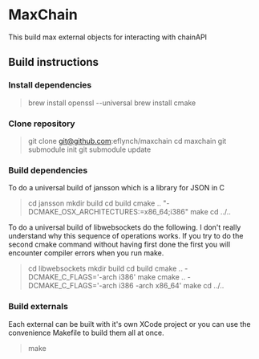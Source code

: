 # MaxChain #
This build max external objects for interacting with chainAPI

## Build instructions ##

### Install dependencies ###
> brew install openssl --universal
> brew install cmake

### Clone repository ###
> git clone git@github.com:eflynch/maxchain
> cd maxchain
> git submodule init
> git submodule update

### Build dependencies ###
To do a universal build of jansson which is a library for JSON in C
> cd jansson
> mkdir build
> cd build
> cmake .. "-DCMAKE_OSX_ARCHITECTURES:=x86_64;i386"
> make
> cd ../..

To do a universal build of libwebsockets do the following. I don't really understand why this sequence of operations works. If you try to do the second cmake command without having first done the first you will encounter compiler errors when you run make.
> cd libwebsockets
> mkdir build
> cd build
> cmake .. -DCMAKE_C_FLAGS='-arch i386'
> make
> cmake .. -DCMAKE_C_FLAGS='-arch i386 -arch x86_64'
> make
> cd ../..

### Build externals ###
Each external can be built with it's own XCode project or you can use the convenience Makefile to build them all at once.
> make
